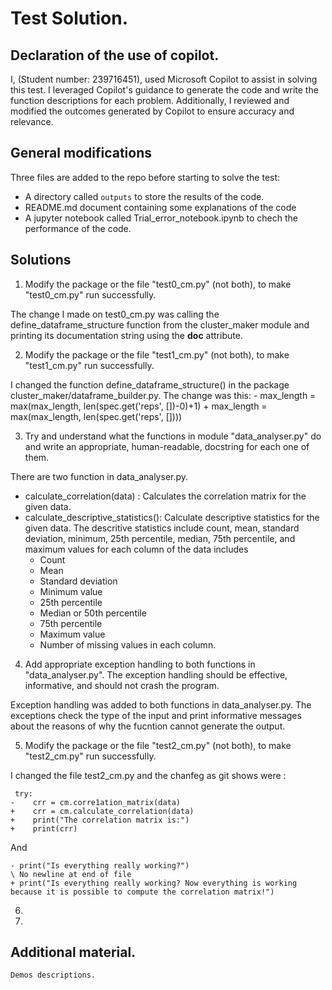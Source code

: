 
# Test Solution. 

## Declaration of the use of copilot. 
 
I, (Student number: 239716451), used Microsoft Copilot to assist in solving this test. I leveraged Copilot's guidance to generate the code and write the function descriptions for each problem. Additionally, I reviewed and modified the outcomes generated by Copilot to ensure accuracy and relevance.

## General modifications

Three files are added to the repo before starting to solve the test: 
- A directory called `outputs` to store the results of the code.
- README.md document containing some explanations of the code
- A jupyter notebook called Trial_error_notebook.ipynb to chech the performance of the code. 

## Solutions 

1)  Modify the package or the file "test0_cm.py" (not both), to make "test0_cm.py" run successfully. 

The change I made on test0_cm.py was calling the define_dataframe_structure function from the cluster_maker module and printing its documentation string using the __doc__ attribute.


2) Modify the package or the file "test1_cm.py" (not both), to make 
 "test1_cm.py" run successfully.

 I changed the function define_dataframe_structure() in the package cluster_maker/dataframe_builder.py. The change was this:
    - max_length = max(max_length, len(spec.get('reps', [])-0)+1)
    + max_length = max(max_length, len(spec.get('reps', [])))

3) Try and understand what the functions in module "data_analyser.py" do and write an appropriate, human-readable, docstring for each one of them.

There are two function in data_analyser.py. 

- calculate_correlation(data) : Calculates the correlation matrix for the given data.
- calculate_descriptive_statistics(): Calculate descriptive statistics for the given data. The descritive statistics include count, mean, standard deviation, minimum, 25th percentile, median, 75th percentile, and maximum values for each column of the data 
    includes 
    - Count
    - Mean 
    - Standard deviation 
    - Minimum value
    - 25th percentile
    - Median or 50th percentile
    - 75th percentile
    - Maximum value
    - Number of missing values in each column.

4) Add appropriate exception handling to both functions in "data_analyser.py". The exception handling should be effective, informative, and should not crash the program.

Exception handling was added to both functions in data_analyser.py. The exceptions check the type of the input and print informative messages about the reasons of why the fucntion cannot generate the output. 

5) Modify the package or the file "test2_cm.py" (not both), to make 
    "test2_cm.py" run successfully.

I changed the file test2_cm.py and the chanfeg as git shows were : 

     try:
    -    crr = cm.corre1ation_matrix(data)
    +    crr = cm.calculate_correlation(data)
    +    print("The correlation matrix is:")
    +    print(crr)
And 

    - print("Is everything really working?")
    \ No newline at end of file
    + print("Is everything really working? Now everything is working because it is possible to compute the correlation matrix!")


6) 


7) 


## Additional material. 

`Demos descriptions.`

